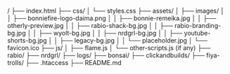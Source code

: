 /
├── index.html
├── css/
│ └── styles.css
├── assets/
│ ├── images/
│ │ ├── bonniefire-logo-daima.png
│ │ ├── bonnie-remeika.jpg
│ │ ├── otherly-preview.jpg
│ │ ├── rabio-shack-bg.jpg
│ │ ├── rabio-branding-bg.jpg
│ │ ├── wyolt-bg.jpg
│ │ ├── nrdgrl-bg.jpg
│ │ ├── youtube-shorts-bg.jpg
│ │ ├── legacy-bg.jpg
│ │ └── placeholder.jpg
│ └── favicon.ico
├── js/
│ ├── flame.js
│ └── other-scripts.js (if any)
├── rabio/
├── nrdgrl/
├── logs/
├── bonsai/
├── clickandbuilds/
├── fiya-trolls/
├── .htaccess
├── README.md